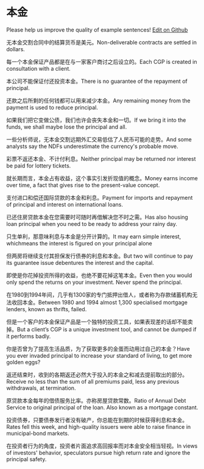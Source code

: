 # 本金

Please help us improve the quality of example sentences! [Edit on Github](https://github.com/jiyushe/jiyu-example-sentence-source/blob/main/chinese/benjin.md)

<p><span class="chinese">无本金交割合同中的结算货币是美元。</span><span class="english">Non-deliverable contracts are settled in dollars.</span></p>

<p><span class="chinese">每一个本金保证产品都是在与一家客户商讨之后设立的。</span><span class="english">Each CGP is created in consultation with a client.</span></p>

<p><span class="chinese">本公司不能保证付还投资本金。</span><span class="english">There is no guarantee of the repayment of principal.</span></p>

<p><span class="chinese">还款之后所剩的任何钱都可以用来减少本金。</span><span class="english">Any remaining money from the payment is used to reduce principal.</span></p>

<p><span class="chinese">如果我们把它变做公债，我们也许会丧失本金和一切。</span><span class="english">If we bring it into the funds, we shall maybe lose the principal and all.</span></p>

<p><span class="chinese">一些分析师说，无本金交割远期外汇交易低估了人民币可能的走势。</span><span class="english">And some analysts say the NDFs underestimate the currency's probable move.</span></p>

<p><span class="chinese">彩票不返还本金、不计付利息。</span><span class="english">Neither principal may be returned nor interest be paid for lottery tickets.</span></p>

<p><span class="chinese">就长期而言，本金占有收益，这个事实引发折现值的概念。</span><span class="english">Money earns income over time, a fact that gives rise to the present-value concept.</span></p>

<p><span class="chinese">支付进口和偿还国际贷款的本金和利息。</span><span class="english">Payment for imports and repayment of principal and interest on international loans.</span></p>

<p><span class="chinese">已还住房贷款本金在您需要时可随时再借解决您不时之需。</span><span class="english">Has also housing loan principal when you need to be ready to address your rainy day.</span></p>

<p><span class="chinese">只生单利，那意味利息与本金是分开计算的。</span><span class="english">It may earn simple interest, whichmeans the interest is figured on your principal alone</span></p>

<p><span class="chinese">但两房将继续支付其担保发行债券的利息和本金。</span><span class="english">But two will continue to pay its guarantee issue debentures the interest and the capital.</span></p>

<p><span class="chinese">即使是你花掉投资所得的收益，也绝不要花掉这笔本金。</span><span class="english">Even then you would only spend the returns on your investment. Never spend the principal.</span></p>

<p><span class="chinese">在1980到1994年间，几乎有1300家的专门抵押出借人，或者称为存款储蓄机构无法收回本金。</span><span class="english">Between 1980 and 1994 almost 1,300 specialised mortgage lenders, known as thrifts, failed.</span></p>

<p><span class="chinese">但是一个客户的本金保证产品是一个独特的投资工具，如果表现差的话却不能卖掉。</span><span class="english">But a client’s CGP is a unique investment tool, and cannot be dumped if it performs badly.</span></p>

<p><span class="chinese">你是否曾为了提高生活品质，为了获取更多的金蛋而动用过自己的本金？</span><span class="english">Have you ever invaded principal to increase your standard of living, to get more golden eggs?</span></p>

<p><span class="chinese">返还结束时，收到的各期返还必然大于投入的本金之和减去提前取出的部分。</span><span class="english">Receive no less than the sum of all premiums paid, less any previous withdrawals, at termination.</span></p>

<p><span class="chinese">原贷款本金每年的借债服务比率。亦称房屋贷款常数。</span><span class="english">Ratio of Annual Debt Service to original principal of the loan. Also known as a mortgage constant.</span></p>

<p><span class="chinese">投资债券，只要债券发行者没有破产，你总能在到期的时候获得利息和本金。</span><span class="english">Rates fell this week, and high-quality issuers were able to raise finance in municipal-bond markets.</span></p>

<p><span class="chinese">在投资者行为的角度，投资者片面追求高回报率而对本金安全相当轻视。</span><span class="english">In views of investors' behavior, speculators pursue high return rate and ignore the principal safety.</span></p>

